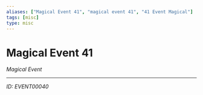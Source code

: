 ```yaml
---
aliases: ["Magical Event 41", "magical event 41", "41 Event Magical"]
tags: [misc]
type: misc
---
```


# Magical Event 41

*Magical Event*

---
*ID: EVENT00040*